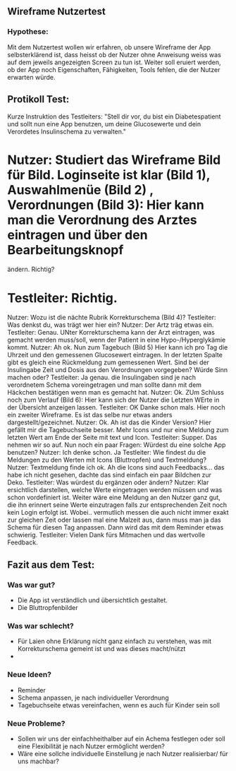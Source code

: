## Wireframe Nutzertest
### Hypothese:
Mit dem Nutzertest wollen wir erfahren, ob unsere Wireframe der App selbsterklärend ist, dass heisst ob der Nutzer ohne Anweisung weiss was auf dem jeweils angezeigten Screen zu tun ist.
Weiter soll eruiert werden, ob der App noch Eigenschaften, Fähigkeiten, Tools fehlen, die der Nutzer erwarten würde.

## Protikoll Test:
Kurze Instruktion des Testleiters: "Stell dir vor, du bist ein Diabetespatient und sollt nun eine App benutzen, um deine Glucosewerte und dein Verordetes Insulinschema zu verwalten."
# Nutzer: Studiert das Wireframe Bild für Bild. Loginseite ist klar (Bild 1), Auswahlmenüe (Bild 2) , Verordnungen (Bild 3): Hier kann man die Verordnung des Arztes eintragen und über den Bearbeitungsknopf
ändern. Richtig?
# Testleiter: Richtig. 
Nutzer: Wozu ist die nächte Rubrik Korrekturschema (Bild 4)?
Testleiter: Was denkst du, was trägt wer hier ein?
Nutzer: Der Artz träg etwas ein.
Testleiter: Genau. UNter Korrekturschema kann der Arzt eintragen, was gemacht werden muss/soll, wenn der Patient in eine Hypo-/Hyperglykämie kommt.
Nutzer: Ah ok. Nun zum Tagebuch (Bild 5) Hier kann ich pro Tag die Uhrzeit und den gemessenen Glucosewert eintragen. In der letzten Spalte gibt es gleich eine Rückmeldung zum gemessenen Wert.
Sind bei der Insulingabe Zeit und Dosis aus den Verordnungen vorgegeben? Würde Sinn machen oder?
Testleiter: Ja genau. die Insulingaben sind je nach verordnetem Schema voreingetragen und man sollte dann mit dem Häckchen bestätigen wenn man es gemacht hat.
Nutzer: Ok. ZUm Schluss noch zum Verlauf (Bild 6): Hier kann sich der Nutzer die Letzten WErte in der Übersicht anzeigen lassen.
Testleiter: OK Danke schon mals. Hier noch ein zweiter Wireframe. Es ist das selbe nur etwas anders dargestellt/gezeichnet.
Nutzer: Ok. Ah ist das die Kinder Version? Hier gefällt mir die Tagebuchseite besser. Mehr Icons und nur eine Meldung zum letzten Wert am Ende der Seite mit text und Icon.
Testleiter: Supper. Das nehmen wir so auf. Nun noch ein paar Fragen: Würdest du eine solche App benutzen?
Nutzer: Ich denke schon. Ja
Testleiter: Wie findest du die Meldungen zu den Werten mit Icons (Bluttropfen) und Textmeldung?
Nutzer: Textmeldung finde ich ok. Ah die Icons sind auch Feedbacks... das habe ich nicht gesehen, dachte das sind einfach ein paar Bildchen zur Deko.
Testleiter: Was würdest du ergänzen oder ändern?
Nutzer: Klar ersichtlich darstellen, welche Werte eingetragen werden müssen und was schon vordefiniert ist. Weiter wäre eine Meldung an den Nutzer ganz gut, die ihn erinnert seine Werte einzutragen
falls zur entsprechenden Zeit noch kein Login erfolgt ist. Wobei.. vermutlich messen die auch nicht immer exakt zur gleichen Zeit oder lassen mal eine Malzeit aus, dann muss man ja das Schema für
diesen Tag anpassen. Dann wird das mit dem Reminder etwas schwierig.
Testleiter: Vielen Dank fürs Mitmachen und das wertvolle Feedback.

## Fazit aus dem Test:
### Was war gut?
- Die App ist verständlich und übersichtlich gestaltet.
- Die Bluttropfenbilder

### Was war schlecht?
- Für Laien ohne Erklärung nicht ganz einfach zu verstehen, was mit Korrekturschema gemeint ist und was dieses macht/nützt
- 
### Neue Ideen?
- Reminder
- Schema anpassen, je nach individueller Verordnung
- Tagebuchseite etwas vereinfachen, wenn es auch für Kinder sein soll
  
### Neue Probleme?
- Sollen wir uns der einfachheithalber auf ein Achema festlegen oder soll eine Flexibilität je nach Nutzer ermöglicht werden?
- Wäre eine sollche individuelle Einstellung je nach Nutzer realisierbar/ für uns machbar?
